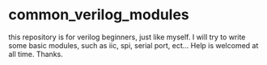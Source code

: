common_verilog_modules
======================
this repository is for verilog beginners, just like myself.
I will try to write some basic modules, such as
iic, spi, serial port, ect...
Help is welcomed at all time. 
Thanks.
